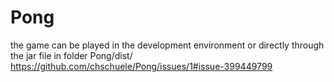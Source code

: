 # Pong
the game can be played in the development environment
or directly through the jar file in folder Pong/dist/
https://github.com/chschuele/Pong/issues/1#issue-399449799
